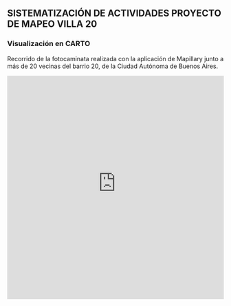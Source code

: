## SISTEMATIZACIÓN DE ACTIVIDADES PROYECTO DE MAPEO VILLA 20

### Visualización en CARTO
Recorrido de la fotocaminata realizada con la aplicación de Mapillary junto a más de 20 vecinas del barrio 20, de la Ciudad Autónoma de Buenos Aires. 
<iframe width="100%" height="520" frameborder="0" src="https://buenosairesresiliente.carto.com/builder/124c8f03-5a52-4f16-95f1-9055cea47a6e/embed" allowfullscreen webkitallowfullscreen mozallowfullscreen oallowfullscreen msallowfullscreen></iframe>
